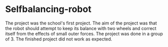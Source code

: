 # Selfbalancing-robot
The project was the school's first project.
The aim of the project was that the robot should attempt to keep its balance with two wheels and correct itself from the effects of small outer forces. The project was done in a group of 3. 
The finished project did not work as expected.
